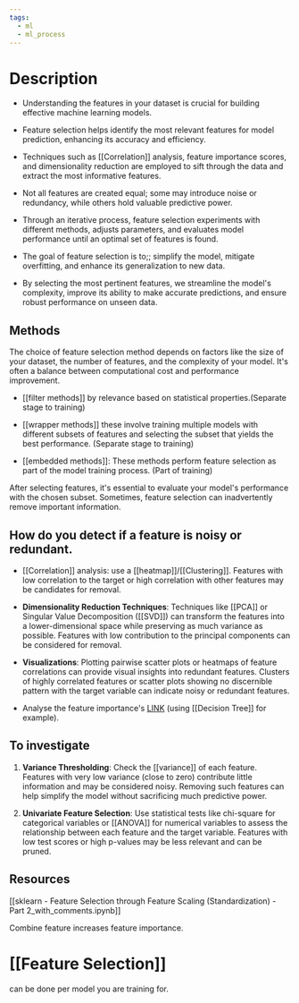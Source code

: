 ```yaml
---
tags:
  - ml
  - ml_process
---
```

# Description

- Understanding the features in your dataset is crucial for building effective machine learning models.
  
- Feature selection helps identify the most relevant features for model prediction, enhancing its accuracy and efficiency.
  
- Techniques such as [[Correlation]] analysis, feature importance scores, and dimensionality reduction are employed to sift through the data and extract the most informative features.
  
- Not all features are created equal; some may introduce noise or redundancy, while others hold valuable predictive power.
  
- Through an iterative process, feature selection experiments with different methods, adjusts parameters, and evaluates model performance until an optimal set of features is found.
  
- The goal of feature selection is to;; simplify the model, mitigate overfitting, and enhance its generalization to new data.
  
- By selecting the most pertinent features, we streamline the model's complexity, improve its ability to make accurate predictions, and ensure robust performance on unseen data.
## Methods

The choice of feature selection method depends on factors like the size of your dataset, the number of features, and the complexity of your model. It's often a balance between computational cost and performance improvement.

- [[filter methods]] by relevance based on statistical properties.(Separate stage to training)

- [[wrapper methods]] these involve training multiple models with different subsets of features and selecting the subset that yields the best performance. (Separate stage to training)

- [[embedded methods]]: These methods perform feature selection as part of the model training process. (Part of training)

After selecting features, it's essential to evaluate your model's performance with the chosen subset. Sometimes, feature selection can inadvertently remove important information.

## How do you detect if a feature is noisy or redundant.

- [[Correlation]] analysis: use a [[heatmap]]/[[Clustering]]. Features with low correlation to the target or high correlation with other features may be candidates for removal.
  
- **Dimensionality Reduction Techniques**: Techniques like [[PCA]] or Singular Value Decomposition ([[SVD]]) can transform the features into a lower-dimensional space while preserving as much variance as possible. Features with low contribution to the principal components can be considered for removal.
  
- **Visualizations**: Plotting pairwise scatter plots or heatmaps of feature correlations can provide visual insights into redundant features. Clusters of highly correlated features or scatter plots showing no discernible pattern with the target variable can indicate noisy or redundant features.
  
- Analyse the feature importance's [LINK](https://scikit-learn.org/stable/auto_examples/ensemble/plot_forest_importances.html) (using [[Decision Tree]] for example).

## To investigate 

1. **Variance Thresholding**: Check the [[variance]] of each feature. Features with very low variance (close to zero) contribute little information and may be considered noisy. Removing such features can help simplify the model without sacrificing much predictive power.
   
2. **Univariate Feature Selection**: Use statistical tests like chi-square for categorical variables or [[ANOVA]] for numerical variables to assess the relationship between each feature and the target variable. Features with low test scores or high p-values may be less relevant and can be pruned.

## Resources

[[sklearn - Feature Selection through Feature Scaling (Standardization) - Part 2_with_comments.ipynb]]


Combine feature increases feature importance.

# [[Feature Selection]]

can be done per model you are training for.